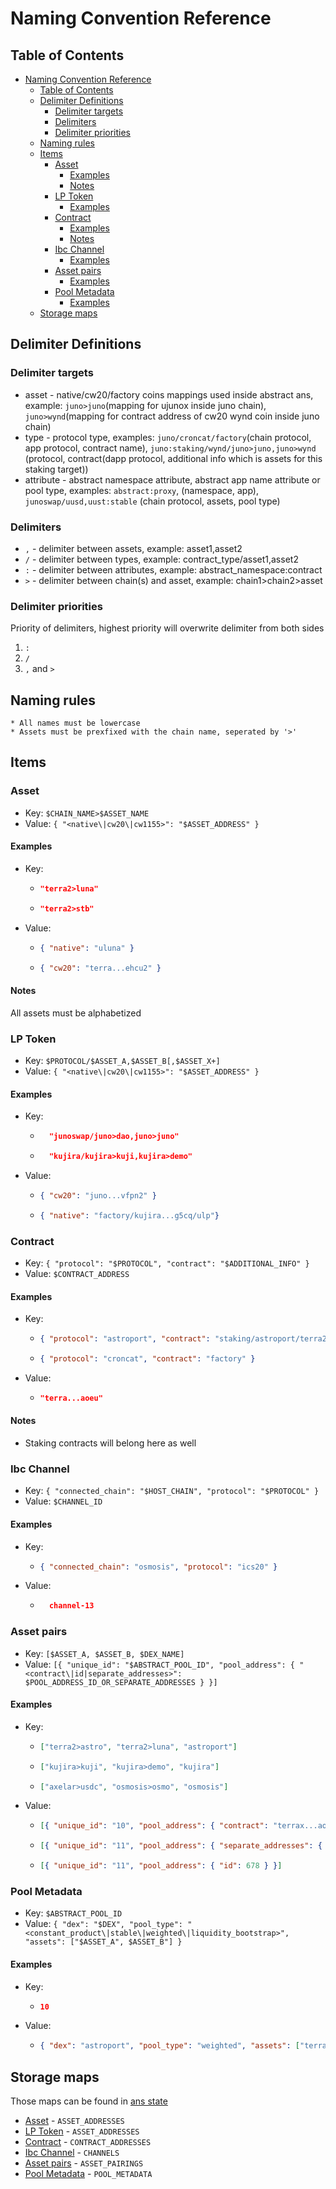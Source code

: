 # Naming Convention Reference

## Table of Contents
- [Naming Convention Reference](#naming-convention-reference)
  - [Table of Contents](#table-of-contents)
  - [Delimiter Definitions](#delimiter-definitions)
    - [Delimiter targets](#delimiter-targets)
    - [Delimiters](#delimiters)
    - [Delimiter priorities](#delimiter-priorities)
  - [Naming rules](#naming-rules)
  - [Items](#items)
    - [Asset](#asset)
      - [Examples](#examples)
      - [Notes](#notes)
    - [LP Token](#lp-token)
      - [Examples](#examples-1)
    - [Contract](#contract)
      - [Examples](#examples-2)
      - [Notes](#notes-1)
    - [Ibc Channel](#ibc-channel)
      - [Examples](#examples-3)
    - [Asset pairs](#asset-pairs)
      - [Examples](#examples-4)
    - [Pool Metadata](#pool-metadata)
      - [Examples](#examples-5)
  - [Storage maps](#storage-maps)


## Delimiter Definitions

### Delimiter targets
  - asset - native/cw20/factory coins mappings used inside abstract ans, example: `juno>juno`(mapping for ujunox inside juno chain), `juno>wynd`(mapping for contract address of cw20 wynd coin inside juno chain)
  - type - protocol type, examples: `juno/croncat/factory`(chain protocol, app protocol, contract name), `juno:staking/wynd/juno>juno,juno>wynd` (protocol, contract(dapp protocol, additional info which is assets for this staking target))
  - attribute - abstract namespace attribute, abstract app name attribute or pool type, examples: `abstract:proxy`, (namespace, app), `junoswap/uusd,uust:stable` (chain protocol, assets, pool type)

### Delimiters
  - `,` - delimiter between assets, example: asset1,asset2
  - `/` - delimiter between types, example: contract_type/asset1,asset2
  - `:` - delimiter between attributes, example: abstract_namespace:contract
  - `>` - delimiter between chain(s) and asset, example: chain1>chain2>asset

### Delimiter priorities
Priority of delimiters, highest priority will overwrite delimiter from both sides
  1. `:`
  2. `/`
  3. `,` and  `>`

## Naming rules

    * All names must be lowercase
    * Assets must be prexfixed with the chain name, seperated by '>'

## Items

### Asset
- Key: `$CHAIN_NAME>$ASSET_NAME`
- Value: `{ "<native\|cw20\|cw1155>": "$ASSET_ADDRESS" }`
#### Examples
- Key:
  - ```json
    "terra2>luna"
    ```
  - ```json
    "terra2>stb"
    ```
- Value: 
  - ```json
    { "native": "uluna" }
    ```
  - ```json
    { "cw20": "terra...ehcu2" }
    ```

#### Notes
All assets must be alphabetized

### LP Token
- Key: `$PROTOCOL/$ASSET_A,$ASSET_B[,$ASSET_X+]`
- Value: `{ "<native\|cw20\|cw1155>": "$ASSET_ADDRESS" }`

#### Examples
- Key: 
  - ```json
      "junoswap/juno>dao,juno>juno"
    ```
  - ```json
      "kujira/kujira>kuji,kujira>demo"
    ```
- Value: 
  - ```json
    { "cw20": "juno...vfpn2" }
    ```
  - ```json
    { "native": "factory/kujira...g5cq/ulp"}
    ```

### Contract
- Key: `{ "protocol": "$PROTOCOL", "contract": "$ADDITIONAL_INFO" }`
- Value: `$CONTRACT_ADDRESS`

#### Examples
- Key: 
  - ```json
    { "protocol": "astroport", "contract": "staking/astroport/terra2>astro,terra2>luna" }
    ```
  - ```json
    { "protocol": "croncat", "contract": "factory" }
    ```
- Value: 
  - ```json
    "terra...aoeu"
    ```

#### Notes
- Staking contracts will belong here as well

### Ibc Channel
- Key: `{ "connected_chain": "$HOST_CHAIN", "protocol": "$PROTOCOL" }`
- Value: `$CHANNEL_ID`

#### Examples
- Key: 
  - ```json
    { "connected_chain": "osmosis", "protocol": "ics20" }
    ```
- Value: 
  - ```json
      channel-13
    ```

### Asset pairs
- Key: `[$ASSET_A, $ASSET_B, $DEX_NAME]`
- Value: `[{ "unique_id": "$ABSTRACT_POOL_ID", "pool_address": { "<contract\|id|separate_addresses>": $POOL_ADDRESS_ID_OR_SEPARATE_ADDRESSES } }]`

#### Examples
- Key: 
  - ```json
    ["terra2>astro", "terra2>luna", "astroport"]
    ```
  - ```json
    ["kujira>kuji", "kujira>demo", "kujira"]
    ```
  - ```json
    ["axelar>usdc", "osmosis>osmo", "osmosis"]
    ```
- Value: 
  - ```json
    [{ "unique_id": "10", "pool_address": { "contract": "terrax...aoeu" } }]
    ```
  - ```json
    [{ "unique_id": "11", "pool_address": { "separate_addresses": { "swap": "kujira...4jjh", "liquidity": "kuji...g5cq"} } }]
    ```
  - ```json
    [{ "unique_id": "11", "pool_address": { "id": 678 } }]
    ```

### Pool Metadata
- Key: `$ABSTRACT_POOL_ID`
- Value: `{ "dex": "$DEX", "pool_type": "<constant_product\|stable\|weighted\|liquidity_bootstrap>", "assets": ["$ASSET_A", $ASSET_B"] }`
 
#### Examples
- Key: 
  - ```json
    10
    ```
- Value:
  - ```json
    { "dex": "astroport", "pool_type": "weighted", "assets": ["terra2>astro", "terra2>luna"] }
    ```

## Storage maps
Those maps can be found in [ans state](../packages/abstract-core/src/native/ans_host.rs)
  - [Asset](#asset) - `ASSET_ADDRESSES`
  - [LP Token](#lp-token) - `ASSET_ADDRESSES`
  - [Contract](#contract) - `CONTRACT_ADDRESSES`
  - [Ibc Channel](#ibc-channel) - `CHANNELS`
  - [Asset pairs](#asset-pairs) - `ASSET_PAIRINGS`
  - [Pool Metadata](#pool-metadata) - `POOL_METADATA`
